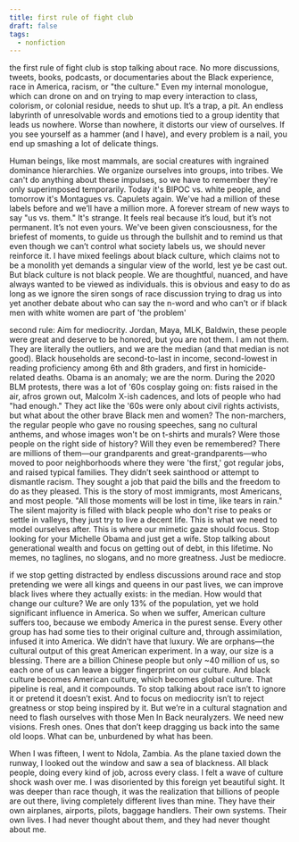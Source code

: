 ```yaml
---
title: first rule of fight club
draft: false
tags:
  - nonfiction
---
```

the first rule of fight club is stop talking about race. No more discussions, tweets, books, podcasts, or documentaries about the Black experience, race in America, racism, or "the culture." Even my internal monologue, which can drone on and on trying to map every interaction to class, colorism, or colonial residue, needs to shut up. It’s a trap, a pit. An endless labyrinth of unresolvable words and emotions tied to a group identity that leads us nowhere. Worse than nowhere, it distorts our view of ourselves. If you see yourself as a hammer (and I have), and every problem is a nail, you end up smashing a lot of delicate things. 

Human beings, like most mammals, are social creatures with ingrained dominance hierarchies. We organize ourselves into groups, into tribes. We can't do anything about these impulses, so we have to remember they're only superimposed temporarily. Today it's BIPOC vs. white people, and tomorrow it's Montagues vs. Capulets again. We've had a million of these labels before and we’ll have a million more. A forever stream of new ways to say "us vs. them." It's strange. It feels real because it’s loud, but it’s not permanent. It’s not even yours. We've been given consciousness, for the briefest of moments, to guide us through the bullshit and to remind us that even though we can’t control what society labels us, we should never reinforce it. I have mixed feelings about black culture, which claims not to be a monolith yet demands a singular view of the world, lest ye be cast out. But black culture is not black people. We are thoughtful, nuanced, and have always wanted to be viewed as individuals. this is obvious and easy to do as long as we ignore the siren songs of race discussion trying to drag us into yet another debate about who can say the n-word and who can't or if black men with white women are part of 'the problem'

second rule: Aim for mediocrity. Jordan, Maya, MLK, Baldwin, these people were great and deserve to be honored, but you are not them. I am not them. They are literally the outliers, and we are the median (and that median is not good). Black households are second-to-last in income, second-lowest in reading proficiency among 6th and 8th graders, and first in homicide-related deaths. Obama is an anomaly; we are the norm. During the 2020 BLM protests, there was a lot of '60s cosplay going on: fists raised in the air, afros grown out, Malcolm X-ish cadences, and lots of people who had "had enough." They act like the '60s were only about civil rights activists, but what about the other brave Black men and women? The non-marchers, the regular people who gave no rousing speeches, sang no cultural anthems, and whose images won't be on t-shirts and murals? Were those people on the right side of history? Will they even be remembered? There are millions of them—our grandparents and great-grandparents—who moved to poor neighborhoods where they were 'the first,' got regular jobs, and raised typical families. They didn’t seek sainthood or attempt to dismantle racism. They sought a job that paid the bills and the freedom to do as they pleased. This is the story of most immigrants, most Americans, and most people. "All those moments will be lost in time, like tears in rain." The silent majority is filled with black people who don't rise to peaks or settle in valleys, they just try to live a decent life. This is what we need to model ourselves after. This is where our mimetic gaze should focus. Stop looking for your Michelle Obama and just get a wife. Stop talking about generational wealth and focus on getting out of debt, in this lifetime. No memes, no taglines, no slogans, and no more greatness. Just be mediocre.

if we stop getting distracted by endless discussions around race and stop pretending we were all kings and queens in our past lives, we can improve black lives where they actually exists: in the median. How would that change our culture? We are only 13% of the population, yet we hold significant influence in America. So when we suffer, American culture suffers too, because we embody America in the purest sense. Every other group has had some ties to their original culture and, through assimilation, infused it into America. We didn’t have that luxury. We are orphans—the cultural output of this great American experiment. In a way, our size is a blessing. There are a billion Chinese people but only ~40 million of us, so each one of us can leave a bigger fingerprint on our culture. And black culture becomes American culture, which becomes global culture. That pipeline is real, and it compounds. To stop talking about race isn’t to ignore it or pretend it doesn’t exist. And to focus on mediocrity isn’t to reject greatness or stop being inspired by it. But we’re in a cultural stagnation and need to flash ourselves with those Men In Back neuralyzers. We need new visions. Fresh ones. Ones that don’t keep dragging us back into the same old loops. What can be, unburdened by what has been.

When I was fifteen, I went to Ndola, Zambia. As the plane taxied down the runway, I looked out the window and saw a sea of blackness. All black people, doing every kind of job, across every class. I felt a wave of culture shock wash over me. I was disoriented by this foreign yet beautiful sight. It was deeper than race though, it was the realization that billions of people are out there, living completely different lives than mine. They have their own airplanes, airports, pilots, baggage handlers. Their own systems. Their own lives. I had never thought about them, and they had never thought about me.